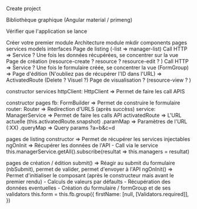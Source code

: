 Create project

Bibliothèque graphique (Angular material / primeng)

Vérifier que l'application se lance

Créer votre premier module
    Architecture module 
        mkdir components pages services models interfaces
    Page de listing (<resource>-list => manager-list)
        Call HTTP => Service ? 
        Une fois les données récupérées, se concentrer sur la vue 
    Page de création (resource-create ? resource ? resource-edit ? )
        Call HTTP => Service ? 
        Une fois le formulaire créée, se concentrer la vue (FormGroup)
    => Page d'édition (N'oubliez pas de récupérer l'ID dans l'URL) => ActivatedRoute
    (Delete ? Visuel ?)
    Page de visualisation ? (resource-view ? )

constructor services
    httpClient: HttpClient => Permet de faire les call APIS

constructor pages
    fb: FormBuilder => Permet de construire le formulaire
    router: Router => Redirection d'URLS (après succèss)
    service: ManagerService => Permet de faire les calls API 
    activatedRoute => L'URL actuelle (this.activatedRoute.snapshot) 
        .paramMap => Paramètres de l'URL (:XX)
        .queryMap => Query params ?a=b&c=d

pages de listing
    constructor => Permet de récupérer les services injectables
    ngOnInit => Récupérer les données de l'API
        - Call via le service 
        this.managerService.getAll().subscribe(resultat => this.managers = resultat)

pages de création / édition
    submit() => Réagir au submit du formulaire (nbSubmit), permet de valider, permet d'envoyer à l'API
    ngOnInit() => Permet d'initialiser le composant (après le constructeur mais avant le premier rendu)
        - Calculs de valeurs par défaults
        - Récupération des données eventuelles
        - Création du formulaire / formGroup et de ses validators
            this.form = this.fb.group({
                firstName: [null, [Validators.required]],
            })
